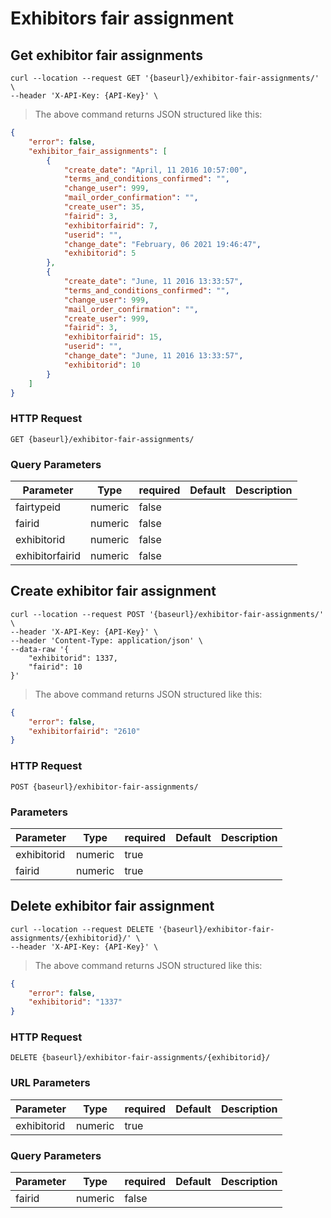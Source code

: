 # Exhibitors fair assignment
## Get exhibitor fair assignments

```shell
curl --location --request GET '{baseurl}/exhibitor-fair-assignments/' \
--header 'X-API-Key: {API-Key}' \
```

> The above command returns JSON structured like this:

```json
{
    "error": false,
    "exhibitor_fair_assignments": [
        {
            "create_date": "April, 11 2016 10:57:00",
            "terms_and_conditions_confirmed": "",
            "change_user": 999,
            "mail_order_confirmation": "",
            "create_user": 35,
            "fairid": 3,
            "exhibitorfairid": 7,
            "userid": "",
            "change_date": "February, 06 2021 19:46:47",
            "exhibitorid": 5
        },
        {
            "create_date": "June, 11 2016 13:33:57",
            "terms_and_conditions_confirmed": "",
            "change_user": 999,
            "mail_order_confirmation": "",
            "create_user": 999,
            "fairid": 3,
            "exhibitorfairid": 15,
            "userid": "",
            "change_date": "June, 11 2016 13:33:57",
            "exhibitorid": 10
        }
    ]
}
```

### HTTP Request

`GET {baseurl}/exhibitor-fair-assignments/`

### Query Parameters

Parameter | Type | required | Default | Description
--------- | ---- | -------- | ------- | -----------
fairtypeid | numeric | false | |
fairid | numeric | false | |
exhibitorid | numeric | false | |
exhibitorfairid | numeric | false | |

## Create exhibitor fair assignment

```shell
curl --location --request POST '{baseurl}/exhibitor-fair-assignments/' \
--header 'X-API-Key: {API-Key}' \
--header 'Content-Type: application/json' \
--data-raw '{
    "exhibitorid": 1337,
    "fairid": 10
}'
```

> The above command returns JSON structured like this:

```json
{
    "error": false,
    "exhibitorfairid": "2610"
}
```

### HTTP Request

`POST {baseurl}/exhibitor-fair-assignments/`

### Parameters

Parameter | Type | required | Default | Description
--------- | ---- | -------- | ------- | -----------
exhibitorid | numeric | true | |
fairid | numeric | true | |

## Delete exhibitor fair assignment

```shell
curl --location --request DELETE '{baseurl}/exhibitor-fair-assignments/{exhibitorid}/' \
--header 'X-API-Key: {API-Key}' \
```

> The above command returns JSON structured like this:

```json
{
    "error": false,
    "exhibitorid": "1337"
}
```

### HTTP Request

`DELETE {baseurl}/exhibitor-fair-assignments/{exhibitorid}/`

### URL Parameters

Parameter | Type | required | Default | Description
--------- | ---- | -------- | ------- | -----------
exhibitorid | numeric | true | |

### Query Parameters

Parameter | Type | required | Default | Description
--------- | ---- | -------- | ------- | -----------
fairid | numeric | false | |